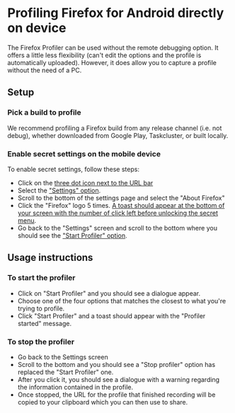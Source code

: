 # Profiling Firefox for Android directly on device

The Firefox Profiler can be used without the remote debugging option. It offers a little less flexibility (can't edit the options and the profile is 
automatically uploaded). However, it does allow you to capture a profile without the need of a PC.

## Setup

### Pick a build to profile
We recommend profiling a Firefox build from any release channel (i.e. not debug), whether downloaded from Google Play, Taskcluster, or built locally.

### Enable secret settings on the mobile device

To enable secret settings, follow these steps:

 - Click on the [three dot icon next to the URL bar](./images/about-url.png)
 - Select the ["Settings" option](./images/settings-menu.png).
 - Scroll to the bottom of the settings page and select the "About Firefox"
 - Click the "Firefox" logo 5 times. [A toast should appear at the bottom of your screen with the number of click left before unlocking the secret menu](./images/secret-menu-toast.png).
 - Go back to the "Settings" screen and scroll to the bottom where you should see the ["Start Profiler" option](./images/start-profiler.png).

## Usage instructions

### To start the profiler

 - Click on "Start Profiler" and you should see a dialogue appear.
 - Choose one of the four options that matches the closest to what you're trying to profile.
 - Click "Start Profiler" and a toast should appear with the "Profiler started" message.

### To stop the profiler

  - Go back to the Settings screen
  - Scroll to the bottom and you should see a "Stop profiler" option has replaced the "Start Profiler" one.
  - After you click it, you should see a dialogue with a warning regarding the information contained in the profile.
  - Once stopped, the URL for the profile that finished recording will be copied to your clipboard which you can then use to share.
